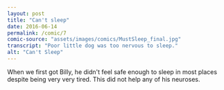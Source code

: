 ```yaml
---
layout: post
title: "Can't sleep"
date: 2016-06-14
permalink: /comic/7
comic-source: "assets/images/comics/MustSleep_final.jpg"
transcript: "Poor little dog was too nervous to sleep."
alt: "Can't Sleep"
---
```


When we first got Billy, he didn't feel safe enough to sleep in most places despite being very very tired. This did not help any of his neuroses.
